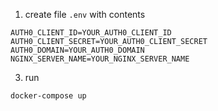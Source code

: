 1) create file `.env` with contents

```env
AUTH0_CLIENT_ID=YOUR_AUTH0_CLIENT_ID
AUTH0_CLIENT_SECRET=YOUR_AUTH0_CLIENT_SECRET
AUTH0_DOMAIN=YOUR_AUTH0_DOMAIN
NGINX_SERVER_NAME=YOUR_NGINX_SERVER_NAME
```

3) run
```sh
docker-compose up
```
